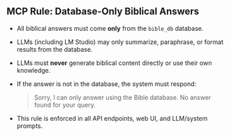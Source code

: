 ## MCP Rule: Database-Only Biblical Answers

- All biblical answers must come **only** from the `bible_db` database.
- LLMs (including LM Studio) may only summarize, paraphrase, or format results from the database.
- LLMs must **never** generate biblical content directly or use their own knowledge.
- If the answer is not in the database, the system must respond:

  > Sorry, I can only answer using the Bible database. No answer found for your query.

- This rule is enforced in all API endpoints, web UI, and LLM/system prompts. 